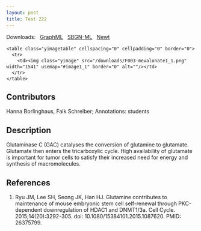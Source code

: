 ```yaml
---
layout: post
title: Test 222
---
```

  
 <style type="text/css">
.tooltip {
  font-size:10pt;
  background-color:#FFFFCC;
  border:1px solid black;
  padding:2px
}
</style>
<style type="text/css">
.tooltip {
  position:absolute;
  display:none
}
</style>


<body>

<script type="text/javascript">
tooltip = null;
document.onmousemove = updateTooltip;
function updateTooltip(e) {
try {
if (document.all) {
if (document.documentElement && document.documentElement.scrollTop) { // Explorer 6 Strict
x = document.documentElement.scrollLeft + window.event.x;
y = document.documentElement.scrollTop + window.event.y;
}
else { // all other Explorers
x = document.body.scrollLeft + window.event.x;
y = document.body.scrollTop + window.event.y;
}
}
else {
x = e.pageX;
y = e.pageY;
}
if (tooltip != null) {
o = 20;
var sx, sy;
if (self.pageYOffset) { // all except Explorer
sx = self.pageXOffset;
sy = self.pageYOffset;
}
else if (document.documentElement && document.documentElement.scrollTop) { // Explorer 6 Strict
sx = document.documentElement.scrollLeft;
sy = document.documentElement.scrollTop;
}
else if (document.body) { // all other Explorers
sx = document.body.scrollLeft;
sy = document.body.scrollTop;
}
t = y + o + tooltip.offsetHeight;
w = sy + document.body.clientHeight;
if (t > w) {
y = y - o - tooltip.offsetHeight;
}
else {
y = y + o;
}
t = x + o + tooltip.offsetWidth;
w = sx + document.body.clientWidth;
if (t > w) {
x = x - o - tooltip.offsetWidth;
}
else {
x = x + o;
}
if ((tooltip.style.top == '' || tooltip.style.top == 0) && (tooltip.style.left == '' || tooltip.style.left == 0))
{
tooltip.style.width = tooltip.offsetWidth + 'px';
tooltip.style.height = tooltip.offsetHeight + 'px';
}
tooltip.style.left = x + "px";
tooltip.style.top = y + "px";
}
} catch (error) { error = null; }
}
function showTooltip(id) {
try {
tooltip = document.getElementById(id);
tooltip.style.display = "block";
} catch (error) { error = null; }
}
function hideTooltip() {
try {
tooltip.style.display = "none";
} catch (error) { error = null; }
}
</script>

Downloads: &nbsp; 
<a href="../downloads/F019-glutaminase.graphml">GraphML</a> &nbsp;
<a href="../downloads/F019-glutaminase-SBGNv02.sbgn">SBGN-ML</a> &nbsp;
<a href="http://web.newteditor.org/?URL=http://metabolismregulation.org/downloads/F019-glutaminase.sbgn">Newt</a> &nbsp;

<p align="middle">

<div class="tooltip" id="n1">CaMKKß</div>
<div class="tooltip" id="n2">CaM</div>
<div class="tooltip" id="n3">HMGCR</div>
<div class="tooltip" id="n5">AMPKα</div>
<div class="tooltip" id="n6">AMPKβ</div>
<div class="tooltip" id="n7">AMPKγ</div>
<div class="tooltip" id="n9">ACAT1/2</div>
<div class="tooltip" id="n10">HMGCR</div>
<div class="tooltip" id="n11">OR</div>
<div class="tooltip" id="n14">Acetyl-CoA</div>
<div class="tooltip" id="n15">Acetoacetyl-CoA</div>
<div class="tooltip" id="n17">HMG CoA</div>
<div class="tooltip" id="n18">Mevalonate</div>
<div class="tooltip" id="n21">HMGCS2</div>
<div class="tooltip" id="n23">CaM</div>
<div class="tooltip" id="n24">CaMKKß</div>
<div class="tooltip" id="n26">STRADα/β </div>
<div class="tooltip" id="n27">LKB1</div>
<div class="tooltip" id="n28">MO25α/β</div>
<div class="tooltip" id="n29">OR</div>
<div class="tooltip" id="n32">AMPKα</div>
<div class="tooltip" id="n33">AMPKγ</div>
<div class="tooltip" id="n34">AMPKβ</div>
<div class="tooltip" id="n36">OR</div>
<div class="tooltip" id="n37">PP2C</div>
<div class="tooltip" id="n40">PP2AC</div>
<div class="tooltip" id="n41">PP2ARA</div>
<div class="tooltip" id="n42">PP2ARB</div>
<div class="tooltip" id="n44">AMPKβ</div>
<div class="tooltip" id="n45">AMPKγ</div>
<div class="tooltip" id="n46">PP2AC</div>
<div class="tooltip" id="n47">PP2ARA</div>
<div class="tooltip" id="n49">PP2AC</div>
<div class="tooltip" id="n50">PP2ARA</div>
<div class="tooltip" id="n52">PP2ARB</div>
<div class="tooltip" id="n54">LKB1</div>
<div class="tooltip" id="n55">STRADα/β</div>
<div class="tooltip" id="n56">MO25α/β</div>
<div class="tooltip" id="n60">CaM</div>
<div class="tooltip" id="n61">AMPKα</div>
<div class="tooltip" id="n62">Ca++</div>
<div class="tooltip" id="n63">AMPKα</div>
<div class="tooltip" id="n64">AMPKγ</div>
<div class="tooltip" id="n65">AMPKβ</div>
<div class="tooltip" id="e49">4</div>

<map name="image1_1">
  <area shape="poly" coords="50,55,50,87,50,87,50,87,50,92,50,93,51,93,52,97,53,98,54,98,56,100,57,101,58,101,62,102,62,102,63,102,70,102,70,92,63,92,63,97,63,92,60,91,59,96,62,92,60,90,57,94,61,92,60,89,55,91,60,91,60,86,55,87,60,87,60,55,50,55,50,55" alt="" onmouseover="showTooltip('e49')" onmouseout="hideTooltip()"/>
  <area shape="rect" coords="35,15,75,55" alt="" onmouseover="showTooltip('n62')" onmouseout="hideTooltip()"/>
  <area shape="rect" coords="157,218,237,258" href="https://www.uniprot.org/uniprot/Q13131" alt="" onmouseover="showTooltip('n61')" onmouseout="hideTooltip()" target="_blank"/>
  <area shape="rect" coords="15,147,95,187" href="https://www.uniprot.org/uniprot/P0DP23" alt="" onmouseover="showTooltip('n60')" onmouseout="hideTooltip()" target="_blank"/>
  <area shape="rect" coords="948,141,1028,181" href="https://www.uniprot.org/uniprot/Q9Y376" alt="" onmouseover="showTooltip('n56')" onmouseout="hideTooltip()" target="_blank"/>
  <area shape="rect" coords="946,81,1031,121" href="https://www.uniprot.org/uniprot/Q7RTN6" alt="" onmouseover="showTooltip('n55')" onmouseout="hideTooltip()" target="_blank"/>
  <area shape="rect" coords="948,21,1028,61" href="https://www.uniprot.org/uniprot/Q15831" alt="" onmouseover="showTooltip('n54')" onmouseout="hideTooltip()" target="_blank"/>
  <area shape="rect" coords="184,594,264,634" href="https://www.uniprot.org/uniprot/P30154" alt="" onmouseover="showTooltip('n52')" onmouseout="hideTooltip()" target="_blank"/>
  <area shape="rect" coords="163,491,231,531" href="https://www.uniprot.org/uniprot/P30153" alt="" onmouseover="showTooltip('n50')" onmouseout="hideTooltip()" target="_blank"/>
  <area shape="rect" coords="163,444,231,484" href="https://www.uniprot.org/uniprot/P67775" alt="" onmouseover="showTooltip('n49')" onmouseout="hideTooltip()" target="_blank"/>
  <area shape="rect" coords="21,506,89,546" href="https://www.uniprot.org/uniprot/P30153" alt="" onmouseover="showTooltip('n47')" onmouseout="hideTooltip()" target="_blank"/>
  <area shape="rect" coords="21,429,89,469" href="https://www.uniprot.org/uniprot/P67775" alt="" onmouseover="showTooltip('n46')" onmouseout="hideTooltip()" target="_blank"/>
  <area shape="rect" coords="157,344,237,384" href="https://www.uniprot.org/uniprot/P54619" alt="" onmouseover="showTooltip('n45')" onmouseout="hideTooltip()" target="_blank"/>
  <area shape="rect" coords="157,281,237,321" href="https://www.uniprot.org/uniprot/Q9Y478" alt="" onmouseover="showTooltip('n44')" onmouseout="hideTooltip()" target="_blank"/>
  <area shape="rect" coords="649,305,729,345" href="https://www.uniprot.org/uniprot/Q9Y478" alt="" onmouseover="showTooltip('n65')" onmouseout="hideTooltip()" target="_blank"/>
  <area shape="rect" coords="738,305,818,345" href="https://www.uniprot.org/uniprot/P54619" alt="" onmouseover="showTooltip('n64')" onmouseout="hideTooltip()" target="_blank"/>
  <area shape="rect" coords="693,249,773,289" href="https://www.uniprot.org/uniprot/Q13131" alt="" onmouseover="showTooltip('n63')" onmouseout="hideTooltip()" target="_blank"/>
  <area shape="rect" coords="403,442,483,482" href="https://www.uniprot.org/uniprot/P30154" alt="" onmouseover="showTooltip('n42')" onmouseout="hideTooltip()" target="_blank"/>
  <area shape="rect" coords="403,555,483,595" href="https://www.uniprot.org/uniprot/P30153" alt="" onmouseover="showTooltip('n41')" onmouseout="hideTooltip()" target="_blank"/>
  <area shape="rect" coords="403,507,483,547" href="https://www.uniprot.org/uniprot/P67775" alt="" onmouseover="showTooltip('n40')" onmouseout="hideTooltip()" target="_blank"/>
  <area shape="rect" coords="629,442,709,482" href="https://www.uniprot.org/uniprot/Q8N3J5" alt="" onmouseover="showTooltip('n37')" onmouseout="hideTooltip()" target="_blank"/>
  <area shape="rect" coords="569,375,599,405" alt="" onmouseover="showTooltip('n36')" onmouseout="hideTooltip()"/>
  <area shape="rect" coords="358,305,438,345" href="https://www.uniprot.org/uniprot/Q9Y478" alt="" onmouseover="showTooltip('n34')" onmouseout="hideTooltip()" target="_blank"/>
  <area shape="rect" coords="448,305,528,345" href="https://www.uniprot.org/uniprot/P54619" alt="" onmouseover="showTooltip('n33')" onmouseout="hideTooltip()" target="_blank"/>
  <area shape="rect" coords="403,246,483,286" href="https://www.uniprot.org/uniprot/Q13131" alt="" onmouseover="showTooltip('n32')" onmouseout="hideTooltip()" target="_blank"/>
  <area shape="rect" coords="570,206,600,236" alt="" onmouseover="showTooltip('n29')" onmouseout="hideTooltip()"/>
  <area shape="rect" coords="659,102,727,142" href="https://www.uniprot.org/uniprot/Q9Y376" alt="" onmouseover="showTooltip('n28')" onmouseout="hideTooltip()" target="_blank"/>
  <area shape="rect" coords="693,49,773,89" href="https://www.uniprot.org/uniprot/Q15831" alt="" onmouseover="showTooltip('n27')" onmouseout="hideTooltip()" target="_blank"/>
  <area shape="rect" coords="737,102,817,142" href="https://www.uniprot.org/uniprot/Q7RTN6" alt="" onmouseover="showTooltip('n26')" onmouseout="hideTooltip()" target="_blank"/>
  <area shape="rect" coords="194,15,274,55" href="https://www.uniprot.org/uniprot/Q96RR4" alt="" onmouseover="showTooltip('n24')" onmouseout="hideTooltip()" target="_blank"/>
  <area shape="rect" coords="118,77,198,117" href="https://www.uniprot.org/uniprot/P0DP23" alt="" onmouseover="showTooltip('n23')" onmouseout="hideTooltip()" target="_blank"/>
  <area shape="rect" coords="1196,370,1276,410" href="https://www.uniprot.org/uniprot/P54868" alt="" onmouseover="showTooltip('n21')" onmouseout="hideTooltip()" target="_blank"/>
  <area shape="rect" coords="1276,548,1406,578" href="https://www.ebi.ac.uk/chebi/searchId.do?chebiId=CHEBI:25350" alt="" onmouseover="showTooltip('n18')" onmouseout="hideTooltip()" target="_blank"/>
  <area shape="rect" coords="1276,433,1406,463" href="https://www.ebi.ac.uk/chebi/searchId.do?chebiId=CHEBI:15467" alt="" onmouseover="showTooltip('n17')" onmouseout="hideTooltip()" target="_blank"/>
  <area shape="rect" coords="1395,300,1525,330" href="https://www.ebi.ac.uk/chebi/searchId.do?chebiId=CHEBI:15345" alt="" onmouseover="showTooltip('n15')" onmouseout="hideTooltip()" target="_blank"/>
  <area shape="rect" coords="1157,300,1287,330" href="https://www.ebi.ac.uk/chebi/searchId.do?chebiId=CHEBI:15351" alt="" onmouseover="showTooltip('n14')" onmouseout="hideTooltip()" target="_blank"/>
  <area shape="rect" coords="1007,415,1037,445" alt="" onmouseover="showTooltip('n11')" onmouseout="hideTooltip()"/>
  <area shape="rect" coords="1085,485,1165,525" href="https://www.uniprot.org/uniprot/P04035" alt="" onmouseover="showTooltip('n10')" onmouseout="hideTooltip()" target="_blank"/>
  <area shape="rect" coords="1301,210,1381,250" href="https://www.uniprot.org/uniprot/P24752" alt="" onmouseover="showTooltip('n9')" onmouseout="hideTooltip()" target="_blank"/>
  <area shape="rect" coords="1027,305,1107,345" href="https://www.uniprot.org/uniprot/P54619" alt="" onmouseover="showTooltip('n7')" onmouseout="hideTooltip()" target="_blank"/>
  <area shape="rect" coords="938,305,1018,345" href="https://www.uniprot.org/uniprot/Q9Y478" alt="" onmouseover="showTooltip('n6')" onmouseout="hideTooltip()" target="_blank"/>
  <area shape="rect" coords="982,249,1062,289" href="https://www.uniprot.org/uniprot/Q13131" alt="" onmouseover="showTooltip('n5')" onmouseout="hideTooltip()" target="_blank"/>
  <area shape="rect" coords="879,485,959,525" href="https://www.uniprot.org/uniprot/P04035" alt="" onmouseover="showTooltip('n3')" onmouseout="hideTooltip()" target="_blank"/>
  <area shape="rect" coords="403,103,483,143" href="https://www.uniprot.org/uniprot/P0DP23" alt="" onmouseover="showTooltip('n2')" onmouseout="hideTooltip()" target="_blank"/>
  <area shape="rect" coords="403,40,483,80" href="https://www.uniprot.org/uniprot/Q96RR4" alt="" onmouseover="showTooltip('n1')" onmouseout="hideTooltip()" target="_blank"/>
</map>


    <table class="yimagetable" cellspacing="0" cellpadding="0" border="0">
      <tr>
        <td><img class="yimage" src="/downloads/F003-mevalonate1_1.png" width="1541" usemap="#image1_1" border="0" alt=""/></td>
      </tr>
    </table>

  </p>

<h2> Contributors </h2>

Hanna Borlinghaus, Falk Schreiber; Annotations: students  

<h2> Description </h2>

Glutaminase C (GAC) catalyses the conversion of glutamine to glutamate. Glutamate then enters the tricarboxylic cycle. High availability of glutamate is important for tumor cells to satisfy their increased need for energy and synthesis of macromolecules.

<h2>References </h2>

<ol>
 <li>Ryu JM, Lee SH, Seong JK, Han HJ. Glutamine contributes to maintenance of mouse embryonic stem cell self-renewal through PKC-dependent downregulation of HDAC1 and DNMT1/3a. Cell Cycle. 2015;14(20):3292-305. doi: 10.1080/15384101.2015.1087620. PMID: 26375799.
</li>
   </ol>

